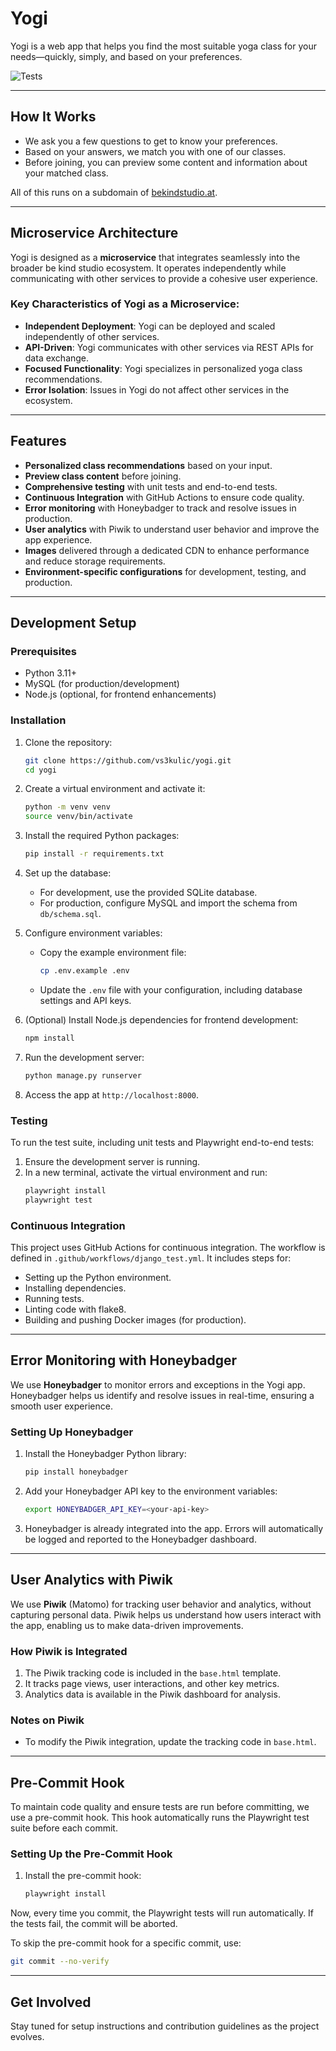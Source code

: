 # Yogi  

Yogi is a web app that helps you find the most suitable yoga class for your needs—quickly, simply, and based on your preferences.  

![Tests](https://github.com/vs3kulic/yogi/actions/workflows/django_test.yml/badge.svg)

---

## How It Works  

- We ask you a few questions to get to know your preferences.  
- Based on your answers, we match you with one of our classes.  
- Before joining, you can preview some content and information about your matched class.  

All of this runs on a subdomain of [bekindstudio.at](https://bekindstudio.at).  

---

## Microservice Architecture  

Yogi is designed as a **microservice** that integrates seamlessly into the broader be kind studio ecosystem. It operates independently while communicating with other services to provide a cohesive user experience.  

### Key Characteristics of Yogi as a Microservice:  
- **Independent Deployment**: Yogi can be deployed and scaled independently of other services.  
- **API-Driven**: Yogi communicates with other services via REST APIs for data exchange.  
- **Focused Functionality**: Yogi specializes in personalized yoga class recommendations.  
- **Error Isolation**: Issues in Yogi do not affect other services in the ecosystem.  

---

## Features  

- **Personalized class recommendations** based on your input.  
- **Preview class content** before joining.  
- **Comprehensive testing** with unit tests and end-to-end tests.
- **Continuous Integration** with GitHub Actions to ensure code quality.
- **Error monitoring** with Honeybadger to track and resolve issues in production.  
- **User analytics** with Piwik to understand user behavior and improve the app experience. 
- **Images** delivered through a dedicated CDN to enhance performance and reduce storage requirements.
- **Environment-specific configurations** for development, testing, and production.

---

## Development Setup

### Prerequisites
- Python 3.11+
- MySQL (for production/development)
- Node.js (optional, for frontend enhancements)

### Installation

1. Clone the repository:
   ```bash
   git clone https://github.com/vs3kulic/yogi.git
   cd yogi
   ```

2. Create a virtual environment and activate it:
   ```bash
   python -m venv venv
   source venv/bin/activate
   ```

3. Install the required Python packages:
   ```bash
   pip install -r requirements.txt
   ```

4. Set up the database:
   - For development, use the provided SQLite database.
   - For production, configure MySQL and import the schema from `db/schema.sql`.

5. Configure environment variables:
   - Copy the example environment file:  
     ```bash
     cp .env.example .env
     ```
   - Update the `.env` file with your configuration, including database settings and API keys.

6. (Optional) Install Node.js dependencies for frontend development:
   ```bash
   npm install
   ```

7. Run the development server:
   ```bash
   python manage.py runserver
   ```

8. Access the app at `http://localhost:8000`.

### Testing

To run the test suite, including unit tests and Playwright end-to-end tests:

1. Ensure the development server is running.
2. In a new terminal, activate the virtual environment and run:
   ```bash
   playwright install
   playwright test
   ```

### Continuous Integration

This project uses GitHub Actions for continuous integration. The workflow is defined in `.github/workflows/django_test.yml`. It includes steps for:

- Setting up the Python environment.
- Installing dependencies.
- Running tests.
- Linting code with flake8.
- Building and pushing Docker images (for production).

---

## Error Monitoring with Honeybadger  

We use **Honeybadger** to monitor errors and exceptions in the Yogi app. Honeybadger helps us identify and resolve issues in real-time, ensuring a smooth user experience.  

### Setting Up Honeybadger  

1. Install the Honeybadger Python library:  
   ```bash  
   pip install honeybadger  
   ```

2. Add your Honeybadger API key to the environment variables:  
   ```bash  
   export HONEYBADGER_API_KEY=<your-api-key>  
   ```

3. Honeybadger is already integrated into the app. Errors will automatically be logged and reported to the Honeybadger dashboard.  

---

## User Analytics with Piwik  

We use **Piwik** (Matomo) for tracking user behavior and analytics, without capturing personal data. Piwik helps us understand how users interact with the app, enabling us to make data-driven improvements.  

### How Piwik is Integrated  

1. The Piwik tracking code is included in the `base.html` template.  
2. It tracks page views, user interactions, and other key metrics.  
3. Analytics data is available in the Piwik dashboard for analysis.  

### Notes on Piwik  
- To modify the Piwik integration, update the tracking code in `base.html`.  

---

## Pre-Commit Hook  

To maintain code quality and ensure tests are run before committing, we use a pre-commit hook. This hook automatically runs the Playwright test suite before each commit.  

### Setting Up the Pre-Commit Hook  

1. Install the pre-commit hook:  
   ```bash  
   playwright install  
   ```

Now, every time you commit, the Playwright tests will run automatically. If the tests fail, the commit will be aborted.  

To skip the pre-commit hook for a specific commit, use:  
```bash  
git commit --no-verify  
```

---

## Get Involved  

Stay tuned for setup instructions and contribution guidelines as the project evolves.
